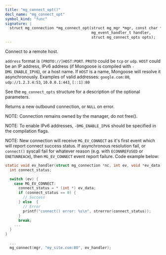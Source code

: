 ```yaml
---
title: "mg_connect_opt()"
decl_name: "mg_connect_opt"
symbol_kind: "func"
signature: |
  struct mg_connection *mg_connect_opt(struct mg_mgr *mgr, const char *address,
                                       mg_event_handler_t handler,
                                       struct mg_connect_opts opts);
---
```


Connect to a remote host.

`address` format is `[PROTO://]HOST:PORT`. `PROTO` could be `tcp` or `udp`.
`HOST` could be an IP address,
IPv6 address (if Mongoose is compiled with `-DMG_ENABLE_IPV6`), or a host
name. If `HOST` is a name, Mongoose will resolve it asynchronously. Examples
of valid addresses: `google.com:80`, `udp://1.2.3.4:53`, `10.0.0.1:443`,
`[::1]:80`

See the `mg_connect_opts` structure for a description of the optional
parameters.

Returns a new outbound connection, or `NULL` on error.

NOTE: Connection remains owned by the manager, do not free().

NOTE: To enable IPv6 addresses, `-DMG_ENABLE_IPV6` should be specified
in the compilation flags.

NOTE: New connection will receive `MG_EV_CONNECT` as it's first event
which will report connect success status.
If asynchronous resolution fail, or `connect()` syscall fail for whatever
reason (e.g. with `ECONNREFUSED` or `ENETUNREACH`), then `MG_EV_CONNECT`
event report failure. Code example below:

```c
static void ev_handler(struct mg_connection *nc, int ev, void *ev_data) {
  int connect_status;

  switch (ev) {
    case MG_EV_CONNECT:
      connect_status = * (int *) ev_data;
      if (connect_status == 0) {
        // Success
      } else  {
        // Error
        printf("connect() error: %s\n", strerror(connect_status));
      }
      break;
    ...
  }
}

  ...
  mg_connect(mgr, "my_site.com:80", ev_handler);
``` 

